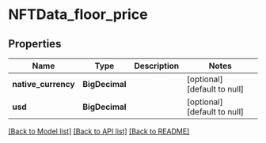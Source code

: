 # NFTData_floor_price
## Properties

| Name | Type | Description | Notes |
|------------ | ------------- | ------------- | -------------|
| **native\_currency** | **BigDecimal** |  | [optional] [default to null] |
| **usd** | **BigDecimal** |  | [optional] [default to null] |

[[Back to Model list]](../README.md#documentation-for-models) [[Back to API list]](../README.md#documentation-for-api-endpoints) [[Back to README]](../README.md)


